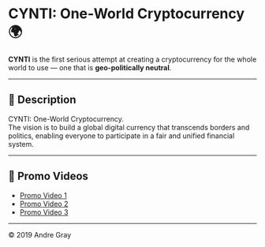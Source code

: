 # CYNTI: One-World Cryptocurrency 🌍

**CYNTI** is the first serious attempt at creating a cryptocurrency for the whole world to use — one that is **geo-politically neutral**.  

---

## 📖 Description
CYNTI: One-World Cryptocurrency.  
The vision is to build a global digital currency that transcends borders and politics, enabling everyone to participate in a fair and unified financial system.  

---

## 🎥 Promo Videos
- [Promo Video 1](https://www.youtube.com/watch?v=2RSb6xueWFQ)  
- [Promo Video 2](https://www.youtube.com/watch?v=B90af2TsXhg)  
- [Promo Video 3](https://www.youtube.com/watch?v=CUja2rplhsQ)  

---

© 2019 Andre Gray
